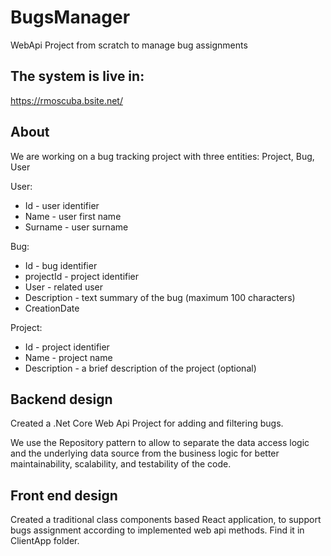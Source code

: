 # BugsManager
WebApi Project from scratch to manage bug assignments

## The system is live in: 
https://rmoscuba.bsite.net/

## About
We are working on a bug tracking project with three entities: Project, Bug, User

User:
*	Id - user identifier
*	Name - user first name
*	Surname - user surname

Bug:
*	Id - bug identifier
*	projectId - project identifier
* User - related user
*	Description - text summary of the bug (maximum 100 characters)
*	CreationDate

Project:
*	Id - project identifier
*	Name - project name
*	Description - a brief description of the project (optional)

## Backend design

Created a .Net Core Web Api Project for adding and filtering bugs.

We use the Repository pattern to allow to separate the data access logic and the underlying data source 
from the business logic for better maintainability, scalability, and testability of the code.

## Front end design

Created a traditional class components based React application, to support bugs assignment according to 
implemented web api methods. Find it in ClientApp folder.


